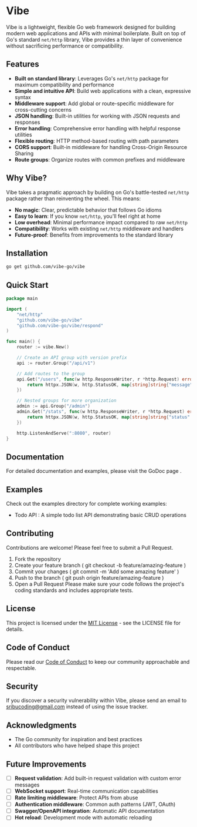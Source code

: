 # Vibe

Vibe is a lightweight, flexible Go web framework designed for building modern web applications and APIs with minimal boilerplate. Built on top of Go's standard `net/http` library, Vibe provides a thin layer of convenience without sacrificing performance or compatibility.

## Features

- **Built on standard library**: Leverages Go's `net/http` package for maximum compatibility and performance
- **Simple and intuitive API**: Build web applications with a clean, expressive syntax
- **Middleware support**: Add global or route-specific middleware for cross-cutting concerns
- **JSON handling**: Built-in utilities for working with JSON requests and responses
- **Error handling**: Comprehensive error handling with helpful response utilities
- **Flexible routing**: HTTP method-based routing with path parameters
- **CORS support**: Built-in middleware for handling Cross-Origin Resource Sharing
- **Route groups**: Organize routes with common prefixes and middleware

## Why Vibe?

Vibe takes a pragmatic approach by building on Go's battle-tested `net/http` package rather than reinventing the wheel. This means:

- **No magic**: Clear, predictable behavior that follows Go idioms
- **Easy to learn**: If you know `net/http`, you'll feel right at home
- **Low overhead**: Minimal performance impact compared to raw `net/http`
- **Compatibility**: Works with existing `net/http` middleware and handlers
- **Future-proof**: Benefits from improvements to the standard library

## Installation

```bash
go get github.com/vibe-go/vibe
```

## Quick Start

```go
package main

import (
    "net/http"
    "github.com/vibe-go/vibe"
    "github.com/vibe-go/vibe/respond"
)

func main() {
    router := vibe.New()

    // Create an API group with version prefix
    api := router.Group("/api/v1")

    // Add routes to the group
    api.Get("/users", func(w http.ResponseWriter, r *http.Request) error {
        return httpx.JSON(w, http.StatusOK, map[string]string{"message": "List of users"})
    })

    // Nested groups for more organization
    admin := api.Group("/admin")
    admin.Get("/stats", func(w http.ResponseWriter, r *http.Request) error {
        return httpx.JSON(w, http.StatusOK, map[string]string{"status": "ok"})
    })

    http.ListenAndServe(":8080", router)
}
```

## Documentation

For detailed documentation and examples, please visit the GoDoc page .

## Examples

Check out the examples directory for complete working examples:

- Todo API : A simple todo list API demonstrating basic CRUD operations

## Contributing

Contributions are welcome! Please feel free to submit a Pull Request.

1. Fork the repository
2. Create your feature branch ( git checkout -b feature/amazing-feature )
3. Commit your changes ( git commit -m 'Add some amazing feature' )
4. Push to the branch ( git push origin feature/amazing-feature )
5. Open a Pull Request
   Please make sure your code follows the project's coding standards and includes appropriate tests.

## License

This project is licensed under the [MIT License](LICENSE) - see the LICENSE file for details.

## Code of Conduct

Please read our [Code of Conduct](CODE_OF_CONDUCT.md) to keep our community approachable and respectable.

## Security

If you discover a security vulnerability within Vibe, please send an email to sribucoding@gmail.com instead of using the issue tracker.

## Acknowledgments

- The Go community for inspiration and best practices
- All contributors who have helped shape this project

## Future Improvements

- [ ] **Request validation**: Add built-in request validation with custom error messages
- [ ] **WebSocket support**: Real-time communication capabilities
- [ ] **Rate limiting middleware**: Protect APIs from abuse
- [ ] **Authentication middleware**: Common auth patterns (JWT, OAuth)
- [ ] **Swagger/OpenAPI integration**: Automatic API documentation
- [ ] **Hot reload**: Development mode with automatic reloading
